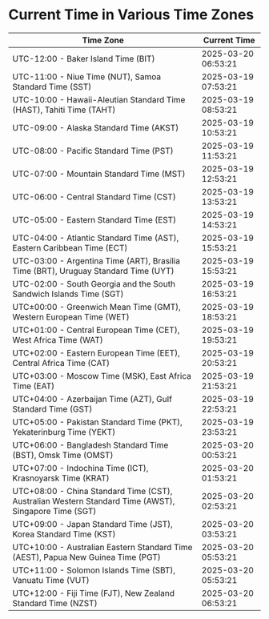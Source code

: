 # Current Time in Various Time Zones

| Time Zone | Current Time |
|-----------|--------------|
| UTC-12:00 - Baker Island Time (BIT) | 2025-03-20 06:53:21 |
| UTC-11:00 - Niue Time (NUT), Samoa Standard Time (SST) | 2025-03-19 07:53:21 |
| UTC-10:00 - Hawaii-Aleutian Standard Time (HAST), Tahiti Time (TAHT) | 2025-03-19 08:53:21 |
| UTC-09:00 - Alaska Standard Time (AKST) | 2025-03-19 10:53:21 |
| UTC-08:00 - Pacific Standard Time (PST) | 2025-03-19 11:53:21 |
| UTC-07:00 - Mountain Standard Time (MST) | 2025-03-19 12:53:21 |
| UTC-06:00 - Central Standard Time (CST) | 2025-03-19 13:53:21 |
| UTC-05:00 - Eastern Standard Time (EST) | 2025-03-19 14:53:21 |
| UTC-04:00 - Atlantic Standard Time (AST), Eastern Caribbean Time (ECT) | 2025-03-19 15:53:21 |
| UTC-03:00 - Argentina Time (ART), Brasília Time (BRT), Uruguay Standard Time (UYT) | 2025-03-19 15:53:21 |
| UTC-02:00 - South Georgia and the South Sandwich Islands Time (SGT) | 2025-03-19 16:53:21 |
| UTC±00:00 - Greenwich Mean Time (GMT), Western European Time (WET) | 2025-03-19 18:53:21 |
| UTC+01:00 - Central European Time (CET), West Africa Time (WAT) | 2025-03-19 19:53:21 |
| UTC+02:00 - Eastern European Time (EET), Central Africa Time (CAT) | 2025-03-19 20:53:21 |
| UTC+03:00 - Moscow Time (MSK), East Africa Time (EAT) | 2025-03-19 21:53:21 |
| UTC+04:00 - Azerbaijan Time (AZT), Gulf Standard Time (GST) | 2025-03-19 22:53:21 |
| UTC+05:00 - Pakistan Standard Time (PKT), Yekaterinburg Time (YEKT) | 2025-03-19 23:53:21 |
| UTC+06:00 - Bangladesh Standard Time (BST), Omsk Time (OMST) | 2025-03-20 00:53:21 |
| UTC+07:00 - Indochina Time (ICT), Krasnoyarsk Time (KRAT) | 2025-03-20 01:53:21 |
| UTC+08:00 - China Standard Time (CST), Australian Western Standard Time (AWST), Singapore Time (SGT) | 2025-03-20 02:53:21 |
| UTC+09:00 - Japan Standard Time (JST), Korea Standard Time (KST) | 2025-03-20 03:53:21 |
| UTC+10:00 - Australian Eastern Standard Time (AEST), Papua New Guinea Time (PGT) | 2025-03-20 05:53:21 |
| UTC+11:00 - Solomon Islands Time (SBT), Vanuatu Time (VUT) | 2025-03-20 05:53:21 |
| UTC+12:00 - Fiji Time (FJT), New Zealand Standard Time (NZST) | 2025-03-20 06:53:21 |
